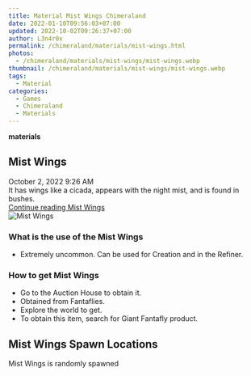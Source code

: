 ```yaml
---
title: Material Mist Wings Chimeraland
date: 2022-01-10T09:56:03+07:00
updated: 2022-10-02T09:26:37+07:00
author: L3n4r0x
permalink: /chimeraland/materials/mist-wings.html
photos:
  - /chimeraland/materials/mist-wings/mist-wings.webp
thumbnail: /chimeraland/materials/mist-wings/mist-wings.webp
tags:
  - Material
categories:
  - Games
  - Chimeraland
  - Materials
---
```


<section id="bootstrap-wrapper">
  <link
    rel="stylesheet"
    href="https://rawcdn.githack.com/dimaslanjaka/Web-Manajemen/bb6505ea081a75a7c845f65fb9d939276931c82f/css/bootstrap-4.5-wrapper.css"
  />
  <div
    class="row g-0 border rounded overflow-hidden flex-md-row mb-4 shadow-sm position-relative bg-light text-dark"
  >
    <div class="col p-4 d-flex flex-column position-static">
      <strong class="d-inline-block mb-2 text-success">materials</strong>
      <h2 class="mb-0">Mist Wings</h2>
      <div class="mb-1 text-muted">October 2, 2022 9:26 AM</div>
      <div class="mb-2 border p-1">
        It has wings like a cicada, appears with the night mist, and is found in
        bushes.
      </div>
      <a
        href="/chimeraland/materials/mist-wings.html"
        class="stretched-link d-none"
        >Continue reading Mist Wings</a
      >
    </div>
    <div class="col-auto d-none d-lg-block">
      <img
        src="/chimeraland/materials/mist-wings/mist-wings.webp"
        alt="Mist Wings"
      />
    </div>
  </div>
  <div class="row bg-light text-dark">
    <div class="col-lg-6 col-12 mb-2">
      <div class="card">
        <div class="card-body">
          <h3 class="card-title">What is the use of the Mist Wings</h3>
          <div class="card-text">
            <ul>
              <li>
                Extremely uncommon. Can be used for Creation and in the Refiner.
              </li>
            </ul>
          </div>
        </div>
      </div>
    </div>
    <div class="col-lg-6 col-12 mb-2">
      <div class="card">
        <div class="card-body">
          <h3 class="card-title">How to get Mist Wings</h3>
          <div class="card-text">
            <ul>
              <li>Go to the Auction House to obtain it.</li>
              <li>Obtained from Fantaflies.</li>
              <li>Explore the world to get.</li>
              <li>To obtain this item, search for Giant Fantafly product.</li>
            </ul>
          </div>
        </div>
      </div>
    </div>
    <div class="col-12 mb-2">
      <h2>Mist Wings Spawn Locations</h2>
      <p>Mist Wings is randomly spawned</p>
    </div>
  </div>
</section>